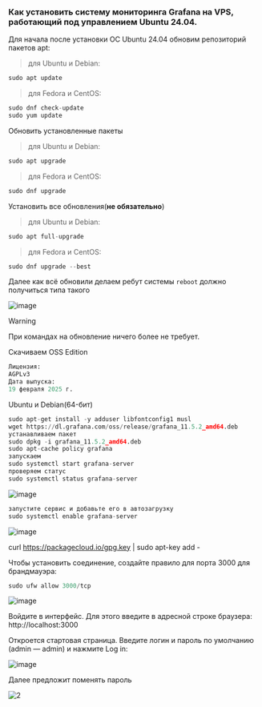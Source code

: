 ### Как установить систему мониторинга Grafana на VPS, работающий под управлением Ubuntu 24.04.
Для начала после установки ОС Ubuntu 24.04 обновим репозиторий пакетов apt:
> для Ubuntu и Debian:

```python
sudo apt update
```
> для Fedora и CentOS:

```python
sudo dnf check-update
sudo yum update
```
Обновить установленные пакеты
> для Ubuntu и Debian:

```python
sudo apt upgrade
```
> для Fedora и CentOS:

```python
sudo dnf upgrade
```

Установить все обновления(**не обязательно**)<br>
> для Ubuntu и Debian:

```python
sudo apt full-upgrade
```
> для Fedora и CentOS:

```python
sudo dnf upgrade --best
```
Далее как всё обновили делаем ребут системы ``reboot`` должно получиться типа такого<br>

![image](https://github.com/user-attachments/assets/422d2d5b-59d7-4353-af48-106583b80c51)
> [!Warning]
> При командах на обновление ничего более не требует.

Скачиваем OSS Edition
```python
Лицензия:
AGPLv3
Дата выпуска:
19 февраля 2025 г.
```

Ubuntu и Debian(64-бит)
```python
sudo apt-get install -y adduser libfontconfig1 musl
wget https://dl.grafana.com/oss/release/grafana_11.5.2_amd64.deb
устанавливаем пакет
sudo dpkg -i grafana_11.5.2_amd64.deb
sudo apt-cache policy grafana
запускаем
sudo systemctl start grafana-server
проверяем статус
sudo systemctl status grafana-server
```
![image](https://github.com/user-attachments/assets/2af9ab46-596a-4bc1-9da9-07d652b87911)

```python
запустите сервис и добавьте его в автозагрузку
sudo systemctl enable grafana-server
```
![image](https://github.com/user-attachments/assets/a19eb04d-c130-47ca-b075-80ecfc3da3ee)

curl https://packagecloud.io/gpg.key | sudo apt-key add -

Чтобы установить соединение, создайте правило для порта 3000 для брандмауэра:
```python
sudo ufw allow 3000/tcp
```
![image](https://github.com/user-attachments/assets/931d47cb-366f-4e77-848d-6f7cfabb46ef)

Войдите в интерфейс. Для этого введите в адресной строке браузера: http://localhost:3000

Откроется стартовая страница. Введите логин и пароль по умолчанию (admin — admin) и нажмите Log in:

![image](https://github.com/user-attachments/assets/07a39737-cb6b-47da-b07e-48013b2d5d53)

Далее предложит поменять пароль

![2](https://github.com/user-attachments/assets/8b6f93e3-c236-4bd1-930e-fae1e7268546)
